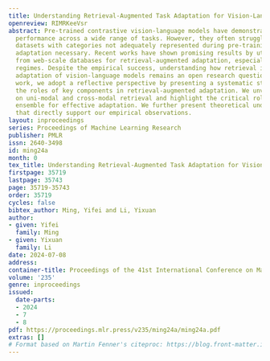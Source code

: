 ```yaml
---
title: Understanding Retrieval-Augmented Task Adaptation for Vision-Language Models
openreview: RIMRKeeVsr
abstract: Pre-trained contrastive vision-language models have demonstrated remarkable
  performance across a wide range of tasks. However, they often struggle on fine-trained
  datasets with categories not adequately represented during pre-training, which makes
  adaptation necessary. Recent works have shown promising results by utilizing samples
  from web-scale databases for retrieval-augmented adaptation, especially in low-data
  regimes. Despite the empirical success, understanding how retrieval impacts the
  adaptation of vision-language models remains an open research question. In this
  work, we adopt a reflective perspective by presenting a systematic study to understand
  the roles of key components in retrieval-augmented adaptation. We unveil new insights
  on uni-modal and cross-modal retrieval and highlight the critical role of logit
  ensemble for effective adaptation. We further present theoretical underpinnings
  that directly support our empirical observations.
layout: inproceedings
series: Proceedings of Machine Learning Research
publisher: PMLR
issn: 2640-3498
id: ming24a
month: 0
tex_title: Understanding Retrieval-Augmented Task Adaptation for Vision-Language Models
firstpage: 35719
lastpage: 35743
page: 35719-35743
order: 35719
cycles: false
bibtex_author: Ming, Yifei and Li, Yixuan
author:
- given: Yifei
  family: Ming
- given: Yixuan
  family: Li
date: 2024-07-08
address:
container-title: Proceedings of the 41st International Conference on Machine Learning
volume: '235'
genre: inproceedings
issued:
  date-parts:
  - 2024
  - 7
  - 8
pdf: https://proceedings.mlr.press/v235/ming24a/ming24a.pdf
extras: []
# Format based on Martin Fenner's citeproc: https://blog.front-matter.io/posts/citeproc-yaml-for-bibliographies/
---
```

